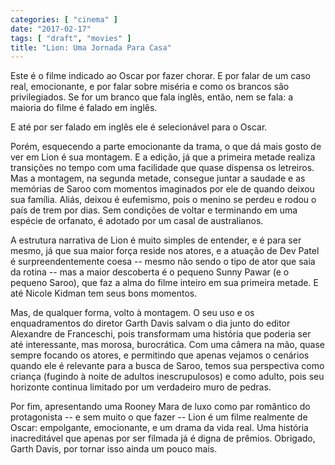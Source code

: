 ```yaml
---
categories: [ "cinema" ]
date: "2017-02-17"
tags: [ "draft", "movies" ]
title: "Lion: Uma Jornada Para Casa"
---
```

Este é o filme indicado ao Oscar por fazer chorar. E por falar de um
caso real, emocionante, e por falar sobre miséria e como os brancos são
privilegiados. Se for um branco que fala inglês, então, nem se fala:
a maioria do filme é falado em inglês.

E até por ser falado em inglês ele é selecionável para o Oscar.

Porém, esquecendo a parte emocionante da trama, o que dá mais gosto
de ver em Lion é sua montagem. E a edição, já que a primeira metade
realiza transições no tempo com uma facilidade que quase dispensa os
letreiros. Mas a montagem, na segunda metade, consegue juntar a saudade
e as memórias de Saroo com momentos imaginados por ele de quando deixou
sua família. Aliás, deixou é eufemismo, pois o menino se perdeu e
rodou o país de trem por dias. Sem condições de voltar e terminando
em uma espécie de orfanato, é adotado por um casal de australianos.

A estrutura narrativa de Lion é muito simples de entender, e é para
ser mesmo, já que sua maior força reside nos atores, e a atuação de
Dev Patel é surpreendentemente coesa -- mesmo não sendo o tipo de ator
que saia da rotina -- mas a maior descoberta é o pequeno Sunny Pawar
(e o pequeno Saroo), que faz a alma do filme inteiro em sua primeira
metade. E até Nicole Kidman tem seus bons momentos.

Mas, de qualquer forma, volto à montagem. O seu uso e os enquadramentos
do diretor Garth Davis salvam o dia junto do editor Alexandre de
Franceschi, pois transformam uma história que poderia ser até
interessante, mas morosa, burocrática. Com uma câmera na mão, quase
sempre focando os atores, e permitindo que apenas vejamos o cenários
quando ele é relevante para a busca de Saroo, temos sua perspectiva
como criança (fugindo à noite de adultos inescrupulosos) e como adulto,
pois seu horizonte continua limitado por um verdadeiro muro de pedras.

Por fim, apresentando uma Rooney Mara de luxo como par romântico do
protagonista -- e sem muito o que fazer -- Lion é um filme realmente
de Oscar: empolgante, emocionante, e um drama da vida real. Uma
história inacreditável que apenas por ser filmada já é digna de
prêmios. Obrigado, Garth Davis, por tornar isso ainda um pouco mais.
